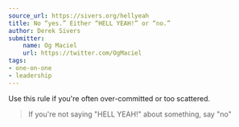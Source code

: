 ```yaml
---
source_url: https://sivers.org/hellyeah
title: No “yes.” Either “HELL YEAH!” or “no.”
author: Derek Sivers
submitter:
    name: Og Maciel
    url: https://twitter.com/OgMaciel
tags:
- one-on-one
- leadership
---
```


Use this rule if you're often over-committed or too scattered.

> If you're not saying "HELL YEAH!" about something, say "no" 

